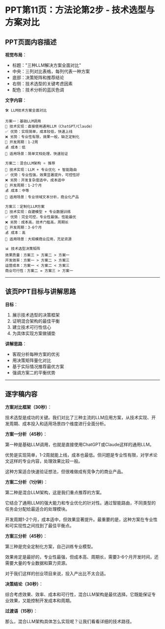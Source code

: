 # PPT第11页：方法论第2步 - 技术选型与方案对比

## PPT页面内容描述

**视觉布局**：
- 标题："三种LLM解决方案全面对比"
- 中央：三列对比表格，每列代表一种方案
- 底部：决策矩阵和推荐结论
- 右侧：技术选型的关键考虑因素
- 配色：技术分析的蓝灰色调

**文字内容**：
```
🛠️ LLM技术方案全面对比

方案一：基础LLM调用
🔧 技术实现：直接使用通用LLM（ChatGPT/Claude）
✅ 优势：实现简单，成本较低，快速上线
❌ 劣势：专业性有限，效果一般，缺乏定制化
📅 开发周期：1-2周
💰 成本：低
🎯 适用场景：简单文档处理，快速验证

方案二：混合LLM架构 ⭐️ 推荐
🔧 技术实现：LLM + 专业优化 + 智能路由
✅ 优势：专业性强，效果显著提升，可控性好
❌ 劣势：开发复杂度适中，成本适中
📅 开发周期：1-2个月  
💰 成本：中等
🎯 适用场景：专业领域文本分析，商业化产品

方案三：定制化LLM方案
🔧 技术实现：自建模型 + 专业数据训练
✅ 优势：完全可控，专业性最强，性能最优
❌ 劣势：成本高，技术门槛高，周期长
📅 开发周期：3-6个月
💰 成本：高
🎯 适用场景：大规模商业应用，充足资源

📊 技术选型决策矩阵
效果质量：方案三 > 方案二 > 方案一
开发效率：方案一 > 方案二 > 方案三  
运营成本：方案一 < 方案二 < 方案三
商业可行性：方案二 = 方案三 > 方案一
```

---

## 该页PPT目标与讲解思路

**目标**：
1. 展示技术选型的决策框架
2. 证明混合架构的最佳平衡
3. 建立技术可行性信心
4. 为具体实现方案做铺垫

**讲解思路**：
- 客观分析每种方案的优劣
- 用决策矩阵量化对比
- 基于实际情况推荐最优方案
- 强调方案二的平衡优势

---

## 逐字稿内容

**方案对比框架（30秒）**：

技术选型是成功的关键。我们对比了三种主流的LLM应用方案，从技术实现、开发周期、成本投入和适用场景四个维度进行全面分析。

**方案一分析（45秒）**：

第一种是基础LLM调用，也就是直接使用ChatGPT或Claude这样的通用LLM。

优势是实现简单，1-2周就能上线，成本也最低。但问题是专业性有限，对学术论文这样的专业内容，处理效果比较一般。

这种方案适合快速验证想法，但很难做成有竞争力的商业产品。

**方案二分析（1分钟）**：

第二种是混合LLM架构，这是我们重点推荐的方案。

它结合了通用LLM的强大能力和专业优化的针对性。通过智能路由，不同类型的任务会分配给最适合的处理模块。

开发周期1-2个月，成本适中，但效果显著提升。最重要的是，这种方案在专业性和可实现性之间找到了最佳平衡点。

**方案三分析（45秒）**：

第三种是完全定制化方案，自己训练专业模型。

效果肯定是最好的，专业性最强，但成本高、周期长，需要3-6个月开发时间，还需要大量的专业数据和算力资源。

对于我们这样的创业项目来说，投入产出比不太合适。

**决策结论（30秒）**：

综合考虑效果、效率、成本和可行性，混合LLM架构是最优选择。它既能保证专业效果，又能控制开发成本和周期。

**过渡语（15秒）**：

那么，混合LLM架构具体怎么实现呢？让我们看看详细的技术路径。 